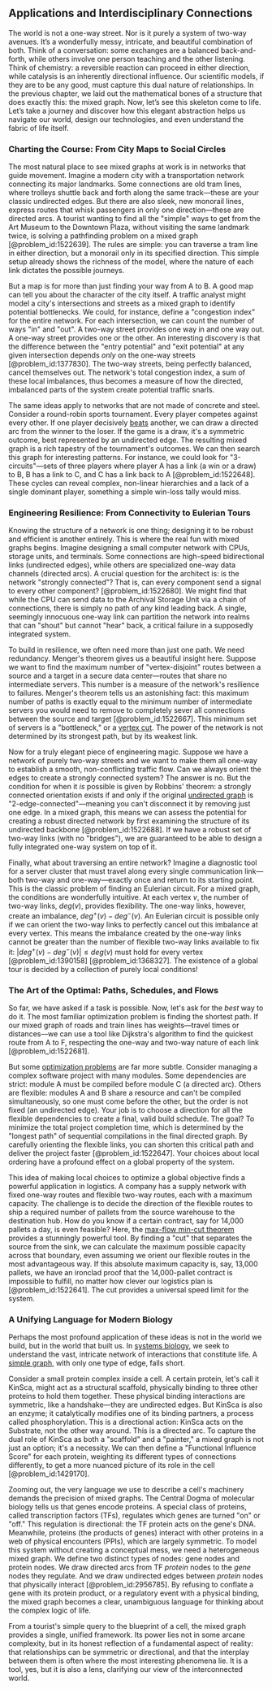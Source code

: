 ## Applications and Interdisciplinary Connections

The world is not a one-way street. Nor is it purely a system of two-way avenues. It’s a wonderfully messy, intricate, and beautiful combination of both. Think of a conversation: some exchanges are a balanced back-and-forth, while others involve one person teaching and the other listening. Think of chemistry: a reversible reaction can proceed in either direction, while catalysis is an inherently directional influence. Our scientific models, if they are to be any good, must capture this dual nature of relationships. In the previous chapter, we laid out the mathematical bones of a structure that does exactly this: the mixed graph. Now, let’s see this skeleton come to life. Let’s take a journey and discover how this elegant abstraction helps us navigate our world, design our technologies, and even understand the fabric of life itself.

### Charting the Course: From City Maps to Social Circles

The most natural place to see mixed graphs at work is in networks that guide movement. Imagine a modern city with a transportation network connecting its major landmarks. Some connections are old tram lines, where trolleys shuttle back and forth along the same track—these are your classic undirected edges. But there are also sleek, new monorail lines, express routes that whisk passengers in only one direction—these are directed arcs. A tourist wanting to find all the "simple" ways to get from the Art Museum to the Downtown Plaza, without visiting the same landmark twice, is solving a pathfinding problem on a mixed graph [@problem_id:1522639]. The rules are simple: you can traverse a tram line in either direction, but a monorail only in its specified direction. This simple setup already shows the richness of the model, where the nature of each link dictates the possible journeys.

But a map is for more than just finding your way from A to B. A good map can tell you about the character of the city itself. A traffic analyst might model a city's intersections and streets as a mixed graph to identify potential bottlenecks. We could, for instance, define a "congestion index" for the entire network. For each intersection, we can count the number of ways "in" and "out". A two-way street provides one way in and one way out. A one-way street provides one or the other. An interesting discovery is that the difference between the "entry potential" and "exit potential" at any given intersection depends *only* on the one-way streets [@problem_id:1377830]. The two-way streets, being perfectly balanced, cancel themselves out. The network's total congestion index, a sum of these local imbalances, thus becomes a measure of how the directed, imbalanced parts of the system create potential traffic snarls.

The same ideas apply to networks that are not made of concrete and steel. Consider a round-robin sports tournament. Every player competes against every other. If one player decisively [beats](@article_id:191434) another, we can draw a directed arc from the winner to the loser. If the game is a draw, it's a symmetric outcome, best represented by an undirected edge. The resulting mixed graph is a rich tapestry of the tournament's outcomes. We can then search this graph for interesting patterns. For instance, we could look for "3-circuits"—sets of three players where player A has a link (a win or a draw) to B, B has a link to C, and C has a link back to A [@problem_id:1522648]. These cycles can reveal complex, non-linear hierarchies and a lack of a single dominant player, something a simple win-loss tally would miss.

### Engineering Resilience: From Connectivity to Eulerian Tours

Knowing the structure of a network is one thing; designing it to be robust and efficient is another entirely. This is where the real fun with mixed graphs begins. Imagine designing a small computer network with CPUs, storage units, and terminals. Some connections are high-speed bidirectional links (undirected edges), while others are specialized one-way data channels (directed arcs). A crucial question for the architect is: is the network "strongly connected"? That is, can every component send a signal to every other component? [@problem_id:1522680]. We might find that while the CPU can send data to the Archival Storage Unit via a chain of connections, there is simply no path of any kind leading back. A single, seemingly innocuous one-way link can partition the network into realms that can "shout" but cannot "hear" back, a critical failure in a supposedly integrated system.

To build in resilience, we often need more than just one path. We need redundancy. Menger's theorem gives us a beautiful insight here. Suppose we want to find the maximum number of "vertex-disjoint" routes between a source and a target in a secure data center—routes that share no intermediate servers. This number is a measure of the network's resilience to failures. Menger's theorem tells us an astonishing fact: this maximum number of paths is exactly equal to the minimum number of intermediate servers you would need to remove to completely sever all connections between the source and target [@problem_id:1522667]. This minimum set of servers is a "bottleneck," or a [vertex cut](@article_id:261499). The power of the network is not determined by its strongest path, but by its weakest link.

Now for a truly elegant piece of engineering magic. Suppose we have a network of purely two-way streets and we want to make them all one-way to establish a smooth, non-conflicting traffic flow. Can we always orient the edges to create a strongly connected system? The answer is no. But the condition for when it *is* possible is given by Robbins' theorem: a strongly connected orientation exists if and only if the original [undirected graph](@article_id:262541) is "2-edge-connected"—meaning you can't disconnect it by removing just one edge. In a mixed graph, this means we can assess the potential for creating a robust directed network by first examining the structure of its undirected backbone [@problem_id:1522688]. If we have a robust set of two-way links (with no "bridges"), we are guaranteed to be able to design a fully integrated one-way system on top of it.

Finally, what about traversing an entire network? Imagine a diagnostic tool for a server cluster that must travel along every single communication link—both two-way and one-way—exactly once and return to its starting point. This is the classic problem of finding an Eulerian circuit. For a mixed graph, the conditions are wonderfully intuitive. At each vertex $v$, the number of two-way links, $deg(v)$, provides flexibility. The one-way links, however, create an imbalance, $deg^+(v) - deg^-(v)$. An Eulerian circuit is possible only if we can orient the two-way links to perfectly cancel out this imbalance at every vertex. This means the imbalance created by the one-way links cannot be greater than the number of flexible two-way links available to fix it: $|deg^+(v) - deg^-(v)| \le deg(v)$ must hold for every vertex [@problem_id:1390158] [@problem_id:1368327]. The existence of a global tour is decided by a collection of purely local conditions!

### The Art of the Optimal: Paths, Schedules, and Flows

So far, we have asked if a task is possible. Now, let's ask for the *best* way to do it. The most familiar optimization problem is finding the shortest path. If our mixed graph of roads and train lines has weights—travel times or distances—we can use a tool like Dijkstra's algorithm to find the quickest route from A to F, respecting the one-way and two-way nature of each link [@problem_id:1522681].

But some [optimization problems](@article_id:142245) are far more subtle. Consider managing a complex software project with many modules. Some dependencies are strict: module A must be compiled before module C (a directed arc). Others are flexible: modules A and B share a resource and can't be compiled simultaneously, so one must come before the other, but the order is not fixed (an undirected edge). Your job is to choose a direction for all the flexible dependencies to create a final, valid build schedule. The goal? To minimize the total project completion time, which is determined by the "longest path" of sequential compilations in the final directed graph. By carefully orienting the flexible links, you can shorten this critical path and deliver the project faster [@problem_id:1522647]. Your choices about local ordering have a profound effect on a global property of the system.

This idea of making local choices to optimize a global objective finds a powerful application in logistics. A company has a supply network with fixed one-way routes and flexible two-way routes, each with a maximum capacity. The challenge is to decide the direction of the flexible routes to ship a required number of pallets from the source warehouse to the destination hub. How do you know if a certain contract, say for 14,000 pallets a day, is even feasible? Here, the [max-flow min-cut theorem](@article_id:149965) provides a stunningly powerful tool. By finding a "cut" that separates the source from the sink, we can calculate the maximum possible capacity across that boundary, even assuming we orient our flexible routes in the most advantageous way. If this absolute maximum capacity is, say, 13,000 pallets, we have an ironclad proof that the 14,000-pallet contract is impossible to fulfill, no matter how clever our logistics plan is [@problem_id:1522641]. The cut provides a universal speed limit for the system.

### A Unifying Language for Modern Biology

Perhaps the most profound application of these ideas is not in the world we build, but in the world that built us. In [systems biology](@article_id:148055), we seek to understand the vast, intricate network of interactions that constitute life. A [simple graph](@article_id:274782), with only one type of edge, falls short.

Consider a small protein complex inside a cell. A certain protein, let's call it KinSca, might act as a structural scaffold, physically binding to three other proteins to hold them together. These physical binding interactions are symmetric, like a handshake—they are undirected edges. But KinSca is also an enzyme; it catalytically modifies one of its binding partners, a process called phosphorylation. This is a directional action: KinSca acts on the Substrate, not the other way around. This is a directed arc. To capture the dual role of KinSca as both a "scaffold" and a "painter," a mixed graph is not just an option; it's a necessity. We can then define a "Functional Influence Score" for each protein, weighting its different types of connections differently, to get a more nuanced picture of its role in the cell [@problem_id:1429170].

Zooming out, the very language we use to describe a cell's machinery demands the precision of mixed graphs. The Central Dogma of molecular biology tells us that genes encode proteins. A special class of proteins, called transcription factors (TFs), regulates which genes are turned "on" or "off." This regulation is directional: the TF protein acts on the gene's DNA. Meanwhile, proteins (the products of genes) interact with other proteins in a web of physical encounters (PPIs), which are largely symmetric. To model this system without creating a conceptual mess, we need a heterogeneous mixed graph. We define two distinct types of nodes: gene nodes and protein nodes. We draw directed arcs from TF *protein* nodes to the *gene* nodes they regulate. And we draw undirected edges between *protein* nodes that physically interact [@problem_id:2956785]. By refusing to conflate a gene with its protein product, or a regulatory event with a physical binding, the mixed graph becomes a clear, unambiguous language for thinking about the complex logic of life.

From a tourist's simple query to the blueprint of a cell, the mixed graph provides a single, unified framework. Its power lies not in some arcane complexity, but in its honest reflection of a fundamental aspect of reality: that relationships can be symmetric or directional, and that the interplay between them is often where the most interesting phenomena lie. It is a tool, yes, but it is also a lens, clarifying our view of the interconnected world.
